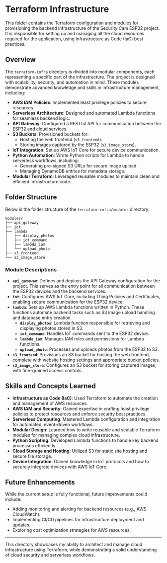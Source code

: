# Terraform Infrastructure

This folder contains the Terraform configuration and modules for provisioning the backend infrastructure of the Security Cam ESP32 project. It is responsible for setting up and managing all the cloud resources required for the application, using Infrastructure as Code (IaC) best practices.

## Overview

The `terraform-infra` directory is divided into modular components, each representing a specific part of the infrastructure. The project is designed with scalability, security, and automation in mind. These modules demonstrate advanced knowledge and skills in infrastructure management, including:

- **AWS IAM Policies**: Implemented least privilege policies to secure resources.
- **Serverless Architecture**: Designed and automated Lambda functions for seamless backend logic.
- **API Gateway**: Configured a RESTful API for communication between the ESP32 and cloud services.
- **S3 Buckets**: Provisioned buckets for:
  - Hosting the web frontend (`s3_frontend`).
  - Storing images captured by the ESP32 (`s3_image_store`).
- **IoT Integration**: Set up AWS IoT Core for secure device communication.
- **Python Automation**: Wrote Python scripts for Lambda to handle serverless workflows, including:
  - Generating pre-signed S3 URLs for secure image upload.
  - Managing DynamoDB entries for metadata storage.
- **Modular Terraform**: Leveraged reusable modules to maintain clean and efficient infrastructure code.

## Folder Structure

Below is the folder structure of the `terraform-infra/modules` directory:

```
modules/
├── api_gateway
├── iot
├── lambda
│   ├── display_photos
│   ├── iot_command
│   ├── lambda_iam
│   └── upload_photo
├── s3_frontend
└── s3_image_store
```

### Module Descriptions

- **`api_gateway`**: Defines and deploys the API Gateway configuration for the project. This serves as the entry point for all communication between the ESP32 devices and the backend services.
- **`iot`**: Configures AWS IoT Core, including Thing Policies and Certificates, enabling secure communication for the ESP32 device.
- **`lambda`**: Sets up AWS Lambda functions written in Python. These functions automate backend tasks such as S3 image upload handling and database entry creation.
  - **`display_photos`**: Lambda function responsible for retrieving and displaying photos stored in S3.
  - **`iot_command`**: Handles IoT commands sent to the ESP32 device.
  - **`lambda_iam`**: Manages IAM roles and permissions for Lambda functions.
  - **`upload_photo`**: Processes and uploads photos from the ESP32 to S3.
- **`s3_frontend`**: Provisions an S3 bucket for hosting the web frontend, complete with website hosting settings and appropriate bucket policies.
- **`s3_image_store`**: Configures an S3 bucket for storing captured images, with fine-grained access controls.

## Skills and Concepts Learned

- **Infrastructure as Code (IaC)**: Used Terraform to automate the creation and management of AWS resources.
- **AWS IAM and Security**: Gained expertise in crafting least privilege policies to protect resources and enforce security best practices.
- **Serverless Computing**: Mastered Lambda configuration and integration for automated, event-driven workflows.
- **Modular Design**: Learned how to write reusable and scalable Terraform modules for managing complex cloud infrastructure.
- **Python Scripting**: Developed Lambda functions to handle key backend processes efficiently.
- **Cloud Storage and Hosting**: Utilized S3 for static site hosting and secure file storage.
- **Device Integration**: Gained knowledge in IoT protocols and how to securely integrate devices with AWS IoT Core.

## Future Enhancements

While the current setup is fully functional, future improvements could include:

- Adding monitoring and alerting for backend resources (e.g., AWS CloudWatch).
- Implementing CI/CD pipelines for infrastructure deployment and updates.
- Exploring cost optimization strategies for AWS resources.

---

This directory showcases my ability to architect and manage cloud infrastructure using Terraform, while demonstrating a solid understanding of cloud security and serverless workflows.
